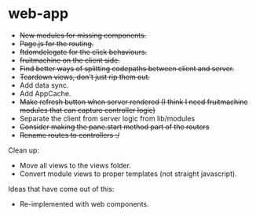 # web-app

- ~~New modules for missing components.~~
- ~~Page.js for the routing.~~
- ~~ftdomdelegate for the click behaviours.~~
- ~~fruitmachine on the client side.~~
- ~~Find better ways of splitting codepaths between client and server.~~
- ~~Teardown views, don't just rip them out.~~
- Add data sync.
- Add AppCache.
- ~~Make refresh button when server rendered (I think I need fruitmachine modules that can capture controller logic)~~
- Separate the client from server logic from lib/modules
- ~~Consider making the pane.start method part of the routers~~
- ~~Rename routes to controllers :/~~

Clean up:

- Move all views to the views folder.
- Convert module views to proper templates (not straight javascript).

Ideas that have come out of this:
- Re-implemented with web components.
